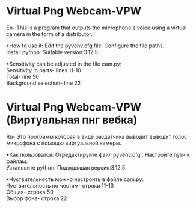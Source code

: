 # Virtual Png Webcam-VPW 
En- This is a program that outputs the microphone's voice using a virtual camera in the form of a distributor.

•How to use it:
Edit the pyvenv.cfg file. Configure the file paths.\
Install python. Suitable version:3.12.5

•Sensitivity can be adjusted in the file cam.py:\
Sensitivity in parts- lines 11-10\
Total- line 50\
Background selection- line 22

# Virtual Png Webcam-VPW (Виртуальная пнг вебка)
Ru- Это программ которая в виде раздатчика выводит выводит голос микрофона с помощю виртуальной камеры.

•Как пользоватся:
Отредактируйте файл pyvenv.cfg . Настройте пути к файлам.\
Установите python. Подходящая версия:3.12.5

•Чуствительность можно настроить в файле cam.py:\
Чуствительность по честям- строки 11-10\
Общая- строка 50\
Выбор фона- строка 22



